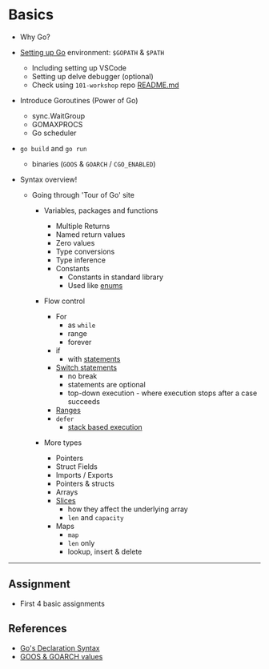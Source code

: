# Basics

- Why Go?

- [Setting up Go](https://github.com/Chennai-Golang/101-workshop/blob/master/Setup.md) environment: `$GOPATH` & `$PATH`
  - Including setting up VSCode
  - Setting up delve debugger (optional)
  - Check using `101-workshop` repo [README.md](https://github.com/Chennai-Golang/101-workshop)

- Introduce Goroutines (Power of Go)
  - sync.WaitGroup
  - GOMAXPROCS
  - Go scheduler

- `go build` and `go run`
  - binaries (`GOOS` & `GOARCH` / `CGO_ENABLED`)

- Syntax overview!
  - Going through 'Tour of Go' site
    - Variables, packages and functions
      - Multiple Returns
      - Named return values
      - Zero values
      - Type conversions
      - Type inference
      - Constants
        - Constants in standard library
        - Used like [enums](https://golang.org/pkg/time/#pkg-constants)

    - Flow control
      - For
        - as `while`
        - range
        - forever
      - if
        - with [statements](https://tour.golang.org/flowcontrol/6)
      - [Switch statements](https://gobyexample.com/switch)
        - no break
        - statements are optional
        - top-down execution - where execution stops after a case succeeds
      - [Ranges](https://gobyexample.com/range)
      - `defer`
        - [stack based execution](https://tour.golang.org/flowcontrol/13)

    - More types
      - Pointers
      - Struct Fields
      - Imports / Exports
      - Pointers & structs
      - Arrays
      - [Slices](https://gobyexample.com/slices)
        - how they affect the underlying array
        - `len` and `capacity`
      - Maps
        - `map`
        - `len` only
        - lookup, insert & delete

---

## Assignment

- First 4 basic assignments

## References

- [Go's Declaration Syntax](https://blog.golang.org/gos-declaration-syntax)
- [GOOS & GOARCH values](https://gist.github.com/asukakenji/f15ba7e588ac42795f421b48b8aede63)
